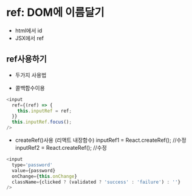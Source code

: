 # ref: DOM에 이름달기

- html에서 id
    <div id='testId'></div>
- JSX에서 ref
  <TestCom ref={} />

## ref사용하기

- 두가지 사용법

* 콜백함수이용

```js
<input
  ref={(ref) => {
    this.inputRef = ref;
  }}
  this.inputRef.focus();
/>
```

- createRef()사용 (리액트 내장함수)
  inputRef1 = React.createRef(); //수정
  inputRef2 = React.createRef(); //수정

```js
<input
  type='password'
  value={password}
  onChange={this.onChange}
  className={clicked ? (validated ? 'success' : 'failure') : ''}
/>
```
